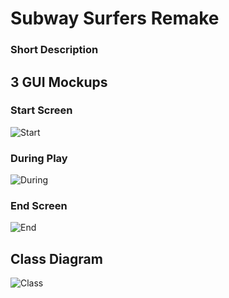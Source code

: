 # Subway Surfers Remake

### Short Description

## 3 GUI Mockups

### Start Screen

![Start]() 

### During Play

![During]() 

### End Screen

![End]() 

## Class Diagram

![Class]() 
